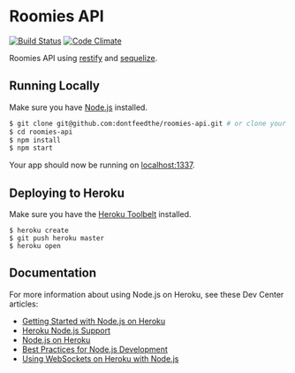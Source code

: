 # Roomies API
[![Build Status](https://travis-ci.org/dontfeedthe/roomies-api.svg)](https://travis-ci.org/dontfeedthe/roomies-api)
[![Code Climate](https://codeclimate.com/github/dontfeedthe/roomies-api/badges/gpa.svg)](https://codeclimate.com/github/dontfeedthe/roomies-api)

Roomies API using [restify](http://mcavage.me/node-restify/) and [sequelize](http://sequelizejs.com/).


## Running Locally

Make sure you have [Node.js](http://nodejs.org/) installed.

```sh
$ git clone git@github.com:dontfeedthe/roomies-api.git # or clone your own fork
$ cd roomies-api
$ npm install
$ npm start
```

Your app should now be running on [localhost:1337](http://localhost:1337/).

## Deploying to Heroku

Make sure you have the [Heroku Toolbelt](https://toolbelt.heroku.com/) installed.

```
$ heroku create
$ git push heroku master
$ heroku open
```

## Documentation

For more information about using Node.js on Heroku, see these Dev Center articles:

- [Getting Started with Node.js on Heroku](https://devcenter.heroku.com/articles/getting-started-with-nodejs)
- [Heroku Node.js Support](https://devcenter.heroku.com/articles/nodejs-support)
- [Node.js on Heroku](https://devcenter.heroku.com/categories/nodejs)
- [Best Practices for Node.js Development](https://devcenter.heroku.com/articles/node-best-practices)
- [Using WebSockets on Heroku with Node.js](https://devcenter.heroku.com/articles/node-websockets)
